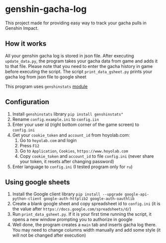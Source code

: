 # genshin-gacha-log

This project made for providing easy way to track your gacha pulls in Genshin Impact.

## How it works
All your genshin gacha log is stored in json file. After executing `update_data.py`, the program takes your gacha data from game and adds it to that file. Please note that you need to enter the gacha history in game before executing the script.
The script `print_data_gsheet.py` prints your gacha log from json file to google sheet

This program uses `genshinstats` [module](https://github.com/thesadru/genshinstats)

## Configuration
1. Install `genshinstats` library
```pip install genshinstats"```
2. Rename `config.example.ini` to `config.iin`
3. Enter your user id (right bottom corner of the game screen) to `config.ini`
4. Get your `cookie_token` and `account_id` from hoyolab.com:
    1. Go to `hoyolab.com` and login
    2. Press `F12`
    3. Go to `Application`, `Cookies`, `https://www.hoyolab.com`
    4. Copy `cookie_token` and `account_id` to file `config.ini` (never share your token, it resets after changing password)
5. Enter language to `config.ini` (I tested program only for `ru`)

## Using google sheets
1. Install the Google client library
`pip install --upgrade google-api-python-client google-auth-httplib2 google-auth-oauthlib`
2. Create a blank google sheet and copy spreadsheet id to `config.ini` (it is the value after `https://docs.google.com/spreadsheets/d/`)
3. Run `print_data_gsheet.py`. If it is your first time running the script, it opens a new window prompting you to authorize in google
4. Well done, the program creates a `main` tab and inserts gacha log there. You may need to change columns width manually and add some style (it will not be changed after execution)
